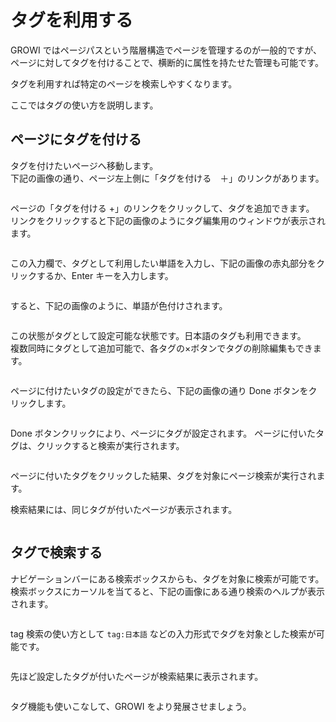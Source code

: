# タグを利用する

GROWI ではページパスという階層構造でページを管理するのが一般的ですが、ページに対してタグを付けることで、横断的に属性を持たせた管理も可能です。

タグを利用すれば特定のページを検索しやすくなります。

ここではタグの使い方を説明します。

## ページにタグを付ける

タグを付けたいページへ移動します。  
下記の画像の通り、ページ左上側に「タグを付ける　＋」のリンクがあります。

<img :src="$withBase('/assets/images/tag1.png')" alt="">


ページの「タグを付ける +」のリンクをクリックして、タグを追加できます。  
リンクをクリックすると下記の画像のようにタグ編集用のウィンドウが表示されます。

<img :src="$withBase('/assets/images/tag2.png')" alt="">

この入力欄で、タグとして利用したい単語を入力し、下記の画像の赤丸部分をクリックするか、Enter キーを入力します。

<img :src="$withBase('/assets/images/tag3.png')" alt="">


すると、下記の画像のように、単語が色付けされます。

<img :src="$withBase('/assets/images/tag4.png')" alt="">


この状態がタグとして設定可能な状態です。日本語のタグも利用できます。  
複数同時にタグとして追加可能で、各タグの×ボタンでタグの削除編集もできます。

<img :src="$withBase('/assets/images/tag5.png')" alt="">

ページに付けたいタグの設定ができたら、下記の画像の通り Done ボタンをクリックします。

<img :src="$withBase('/assets/images/tag6.png')" alt="">

Done ボタンクリックにより、ページにタグが設定されます。
ページに付いたタグは、クリックすると検索が実行されます。

<img :src="$withBase('/assets/images/tag7.png')" alt="">

ページに付いたタグをクリックした結果、タグを対象にページ検索が実行されます。
<!-- textlint-disable weseek/no-doubled-joshi -->
検索結果には、同じタグが付いたページが表示されます。
<!-- textlint-enable weseek/no-doubled-joshi -->

<img :src="$withBase('/assets/images/tag8.png')" alt="">


## タグで検索する

ナビゲーションバーにある検索ボックスからも、タグを対象に検索が可能です。  
検索ボックスにカーソルを当てると、下記の画像にある通り検索のヘルプが表示されます。  

<img :src="$withBase('/assets/images/tagsearch1.png')" alt="">

tag 検索の使い方として `tag:日本語` などの入力形式でタグを対象とした検索が可能です。

<img :src="$withBase('/assets/images/tagsearch2.png')" alt="">

<!-- textlint-disable weseek/no-doubled-joshi -->
先ほど設定したタグが付いたページが検索結果に表示されます。
<!-- textlint-enable weseek/no-doubled-joshi -->

<img :src="$withBase('/assets/images/tagsearch3.png')" alt="">


タグ機能も使いこなして、GROWI をより発展させましょう。
